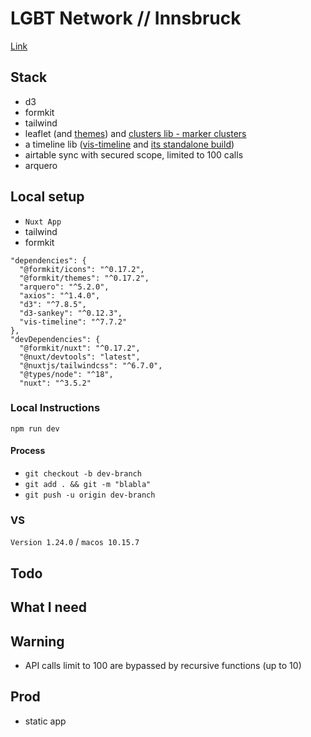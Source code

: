 # LGBT Network // Innsbruck

[Link](https://lgbt-network-innsbruck.vercel.app/)

## Stack

- d3
- formkit
- tailwind
- leaflet (and [themes](https://leaflet-extras.github.io/leaflet-providers/preview/)) and [clusters lib - marker clusters](https://github.com/Leaflet/Leaflet.markercluster)
- a timeline lib ([vis-timeline](https://github.com/visjs/vis-timeline) and [its standalone build](https://visjs.github.io/vis-timeline/examples/timeline/standalone-build.html))
- airtable sync with secured scope, limited to 100 calls []()
- arquero 

## Local setup

- `Nuxt App`
- tailwind
- formkit
```
"dependencies": {
  "@formkit/icons": "^0.17.2",
  "@formkit/themes": "^0.17.2",
  "arquero": "^5.2.0",
  "axios": "^1.4.0",
  "d3": "^7.8.5",
  "d3-sankey": "^0.12.3",
  "vis-timeline": "^7.7.2"
},
"devDependencies": {
  "@formkit/nuxt": "^0.17.2",
  "@nuxt/devtools": "latest",
  "@nuxtjs/tailwindcss": "^6.7.0",
  "@types/node": "^18",
  "nuxt": "^3.5.2"
```

### Local Instructions

`npm run dev` 

#### Process

- `git checkout -b dev-branch`
- `git add . && git -m "blabla"`
- `git push -u origin dev-branch`




### VS

`Version 1.24.0` / `macos 10.15.7`

## Todo

## What I need

## Warning

- API calls limit to 100 are bypassed by recursive functions (up to 10)

## Prod

- static app
